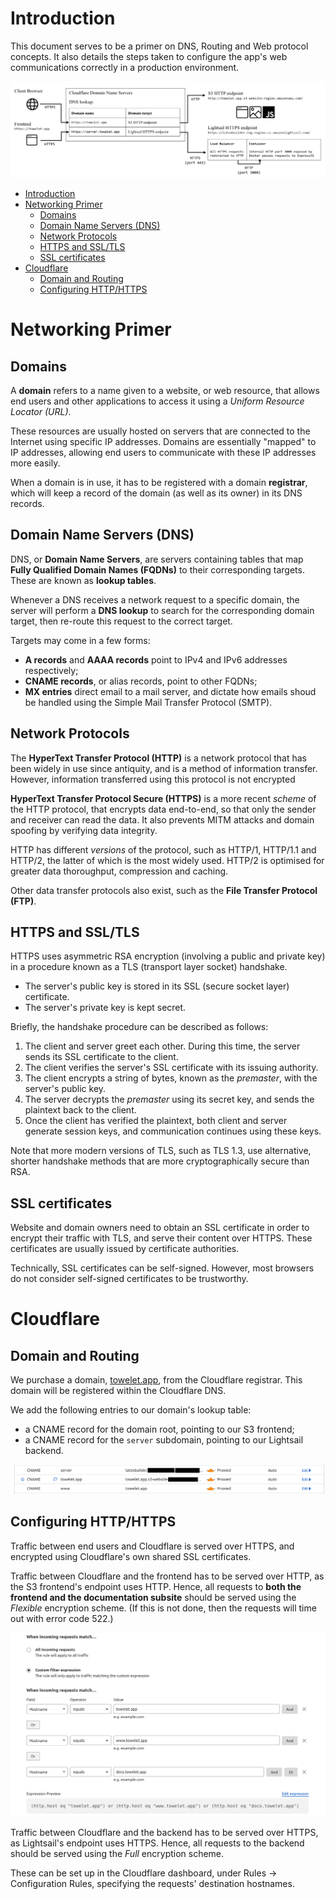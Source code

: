 # Introduction

This document serves to be a primer on DNS, Routing and Web protocol concepts. It also details the steps taken to configure the app's web communications correctly in a production environment.

<img src="./Images/dns-flowchart.png">

- [Introduction](#introduction)
- [Networking Primer](#networking-primer)
  - [Domains](#domains)
  - [Domain Name Servers (DNS)](#domain-name-servers-dns)
  - [Network Protocols](#network-protocols)
  - [HTTPS and SSL/TLS](#https-and-ssltls)
  - [SSL certificates](#ssl-certificates)
- [Cloudflare](#cloudflare)
  - [Domain and Routing](#domain-and-routing)
  - [Configuring HTTP/HTTPS](#configuring-httphttps)

# Networking Primer 

## Domains

A **domain** refers to a name given to a website, or web resource, that allows end users and other applications to access it using a *Uniform Resource Locator (URL)*.

These resources are usually hosted on servers that are connected to the Internet using specific IP addresses. Domains are essentially "mapped" to IP addresses, allowing end users to communicate with these IP addresses more easily.

When a domain is in use, it has to be registered with a domain **registrar**, which will keep a record of the domain (as well as its owner) in its DNS records.

## Domain Name Servers (DNS)

DNS, or **Domain Name Servers**, are servers containing tables that map **Fully Qualified Domain Names (FQDNs)** to their corresponding targets. These are known as **lookup tables**. 

Whenever a DNS receives a network request to a specific domain, the server will perform a **DNS lookup** to search for the corresponding domain target, then re-route this request to the correct target.

Targets may come in a few forms:
- **A records** and **AAAA records** point to IPv4 and IPv6 addresses respectively;
- **CNAME records**, or alias records, point to other FQDNs;
- **MX entries** direct email to a mail server, and dictate how emails shoud be handled using the Simple Mail Transfer Protocol (SMTP).

## Network Protocols

The **HyperText Transfer Protocol (HTTP)** is a network protocol that has been widely in use since antiquity, and is a method of information transfer. However, information transferred using this protocol is not encrypted

**HyperText Transfer Protocol Secure (HTTPS)** is a more recent *scheme* of the HTTP protocol, that encrypts data end-to-end, so that only the sender and receiver can read the data. It also prevents MITM attacks and domain spoofing by verifying data integrity.

HTTP has different *versions* of the protocol, such as HTTP/1, HTTP/1.1 and HTTP/2, the latter of which is the most widely used. HTTP/2 is optimised for greater data thoroughput, compression and caching.

Other data transfer protocols also exist, such as the **File Transfer Protocol (FTP)**.

## HTTPS and SSL/TLS

HTTPS uses asymmetric RSA encryption (involving a public and private key) in a procedure known as a TLS (transport layer socket) handshake.
- The server's public key is stored in its SSL (secure socket layer) certificate.
- The server's private key is kept secret.

Briefly, the handshake procedure can be described as follows:
1. The client and server greet each other. During this time, the server sends its SSL certificate to the client.
2. The client verifies the server's SSL certificate with its issuing authority.
3. The client encrypts a string of bytes, known as the *premaster*, with the server's public key.
4. The server decrypts the *premaster* using its secret key, and sends the plaintext back to the client.
5. Once the client has verified the plaintext, both client and server generate session keys, and communication continues using these keys.

Note that more modern versions of TLS, such as TLS 1.3, use alternative, shorter handshake methods that are more cryptographically secure than RSA.

## SSL certificates

Website and domain owners need to obtain an SSL certificate in order to encrypt their traffic with TLS, and serve their content over HTTPS. These certificates are usually issued by certificate authorities.

Technically, SSL certificates can be self-signed. However, most browsers do not consider self-signed certificates to be trustworthy.

# Cloudflare

## Domain and Routing

We purchase a domain, [towelet.app](https://towelet.app), from the Cloudflare registrar. This domain will be registered within the Cloudflare DNS.

We add the following entries to our domain's lookup table:
- a CNAME record for the domain root, pointing to our S3 frontend;
- a CNAME record for the `server` subdomain, pointing to our Lightsail backend.

<img src="./Images/dns-config.png">

## Configuring HTTP/HTTPS

Traffic between end users and Cloudflare is served over HTTPS, and encrypted using Cloudflare's own shared SSL certificates.

Traffic between Cloudflare and the frontend has to be served over HTTP, as the S3 frontend's endpoint uses HTTP. Hence, all requests to **both the frontend and the documentation subsite** should be served using the *Flexible* encryption scheme. (If this is not done, then the requests will time out with error code 522.)

<img src="./Images/ssl-config.png">

Traffic between Cloudflare and the backend has to be served over HTTPS, as Lightsail's endpoint uses HTTPS. Hence, all requests to the backend should be served using the *Full* encryption scheme.

These can be set up in the Cloudflare dashboard, under Rules -> Configuration Rules, specifying the requests' destination hostnames.
